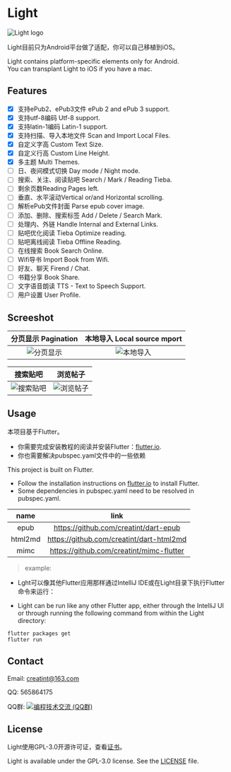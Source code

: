 # Light

![Light logo](https://user-images.githubusercontent.com/17924777/39092072-762deace-4636-11e8-8acd-447a03c7556e.png)

Light目前只为Android平台做了适配，你可以自己移植到iOS。

Light contains platform-specific elements only for Android.<br>
You can transplant Light to iOS if you have a mac.

## Features
- [x] 支持ePub2、ePub3文件 ePub 2 and ePub 3 support. 
- [x] 支持utf-8编码  Utf-8 support. 
- [x] 支持latin-1编码 Latin-1 support. 
- [x] 支持扫描、导入本地文件 Scan and Import Local Files. 
- [x] 自定义字高 Custom Text Size. 
- [x] 自定义行高 Custom Line Height. 
- [x] 多主题 Multi Themes. 
- [ ] 日、夜间模式切换 Day mode / Night mode. 
- [ ] 搜索、关注、阅读贴吧 Search / Mark / Reading Tieba. 
- [ ] 剩余页数Reading Pages left. 
- [ ] 垂直、水平滚动Vertical or/and Horizontal scrolling. 
- [ ] 解析ePub文件封面 Parse epub cover image. 
- [ ] 添加、删除、搜索标签 Add / Delete / Search Mark. 
- [ ] 处理内、外链 Handle Internal and External Links. 
- [ ] 贴吧优化阅读 Tieba Optimize reading.
- [ ] 贴吧离线阅读 Tieba Offline Reading. 
- [ ] 在线搜索 Book Search Online. 
- [ ] Wifi导书 Import Book from Wifi. 
- [ ] 好友、聊天 Firend / Chat. 
- [ ] 书籍分享 Book Share. 
- [ ] 文字语音朗读 TTS - Text to Speech Support. 
- [ ] 用户设置 User Profile. 

## Screeshot
分页显示 Pagination | 本地导入 Local source mport
:-------------------------:|:-------------------------:
![分页显示](https://user-images.githubusercontent.com/17924777/39093416-24e27484-4652-11e8-9eaa-96b610508d80.gif) | ![本地导入](https://user-images.githubusercontent.com/17924777/39093132-18904792-464d-11e8-9bda-4f30abec0504.gif)

搜索贴吧 | 浏览帖子
:-------------------------:|:-------------------------:
![搜索贴吧](https://user-images.githubusercontent.com/17924777/39093389-d2d79c64-4651-11e8-9b19-07490ccbb44a.gif) | ![浏览帖子](https://user-images.githubusercontent.com/17924777/39093405-0108874c-4652-11e8-9e79-884a1f6961a9.gif)

## Usage
本项目基于Flutter。
- 你需要完成安装教程的阅读并安装Flutter：[flutter.io](https://flutter.io).
- 你也需要解决pubspec.yaml文件中的一些依赖

This project is built on Flutter.
- Follow the installation instructions on [flutter.io](https://flutter.io) to install Flutter.
- Some dependencies in pubspec.yaml need to be resolved in pubspec.yaml.

 name |  link
:-------------------------:|:-------------------------:
epub | https://github.com/creatint/dart-epub
html2md | https://github.com/creatint/dart-html2md
mimc | https://github.com/creatint/mimc-flutter

>example: 
 
- Lght可以像其他Flutter应用那样通过IntelliJ IDE或在Light目录下执行Flutter命令来运行：

- Light can be run like any other Flutter app, either through the IntelliJ UI or through running the following command from within the Light directory:
```
flutter packages get
flutter run
```


## Contact
Email: creatint@163.com

QQ: 565864175

QQ群: [![编程技术交流 (QQ群)](https://pub.idqqimg.com/wpa/images/group.png)](//shang.qq.com/wpa/qunwpa?idkey=b34e5d3956950dc053efdd7aef63ef75151c01cfff48a951c8fc53d6349b454a)


## License
Light使用GPL-3.0开源许可证，查看[证书](https://github.com/creatint/light/blob/master/LICENSE)。

Light is available under the GPL-3.0 license. See the [LICENSE](https://github.com/creatint/light/blob/master/LICENSE) file.